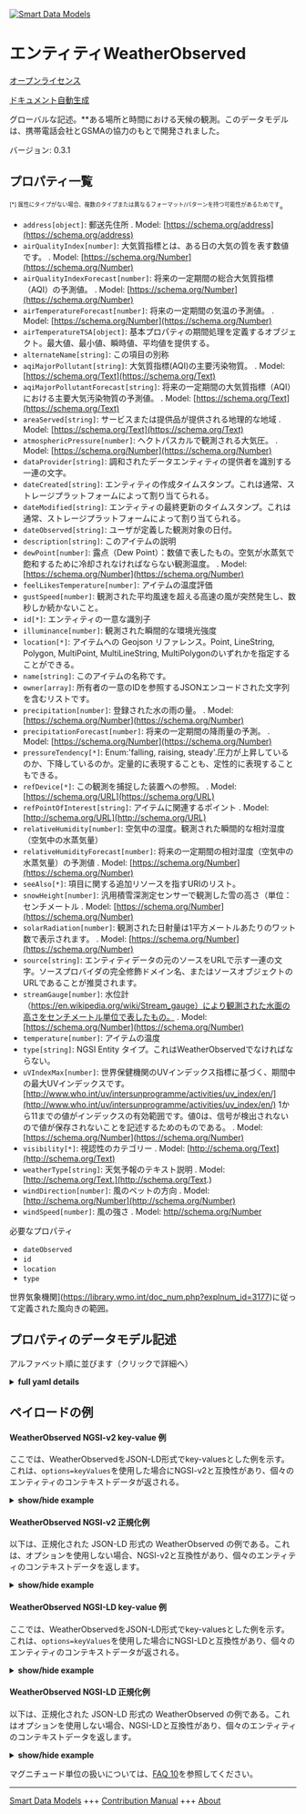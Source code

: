 <!-- 10-Header -->  
[![Smart Data Models](https://smartdatamodels.org/wp-content/uploads/2022/01/SmartDataModels_logo.png "Logo")](https://smartdatamodels.org)  
エンティティWeatherObserved  
=====================<!-- /10-Header -->  
<!-- 15-License -->  
[オープンライセンス](https://github.com/smart-data-models//dataModel.Weather/blob/master/WeatherObserved/LICENSE.md)  
[ドキュメント自動生成](https://docs.google.com/presentation/d/e/2PACX-1vTs-Ng5dIAwkg91oTTUdt8ua7woBXhPnwavZ0FxgR8BsAI_Ek3C5q97Nd94HS8KhP-r_quD4H0fgyt3/pub?start=false&loop=false&delayms=3000#slide=id.gb715ace035_0_60)  
<!-- /15-License -->  
<!-- 20-Description -->  
グローバルな記述。**ある場所と時間における天候の観測。このデータモデルは、携帯電話会社とGSMAの協力のもとで開発されました。  
バージョン: 0.3.1  
<!-- /20-Description -->  
<!-- 30-PropertiesList -->  

## プロパティ一覧  

<sup><sub>[*] 属性にタイプがない場合、複数のタイプまたは異なるフォーマット/パターンを持つ可能性があるためです</sub></sup>。  
- `address[object]`: 郵送先住所  . Model: [https://schema.org/address](https://schema.org/address)- `airQualityIndex[number]`: 大気質指標とは、ある日の大気の質を表す数値です。  . Model: [https://schema.org/Number](https://schema.org/Number)- `airQualityIndexForecast[number]`: 将来の一定期間の総合大気質指標（AQI）の予測値。  . Model: [https://schema.org/Number](https://schema.org/Number)- `airTemperatureForecast[number]`: 将来の一定期間の気温の予測値。  . Model: [https://schema.org/Number](https://schema.org/Number)- `airTemperatureTSA[object]`: 基本プロパティの期間処理を定義するオブジェクト。最大値、最小値、瞬時値、平均値を提供する。  - `alternateName[string]`: この項目の別称  - `aqiMajorPollutant[string]`: 大気質指標(AQI)の主要汚染物質。  . Model: [https://schema.org/Text](https://schema.org/Text)- `aqiMajorPollutantForecast[string]`: 将来の一定期間の大気質指標（AQI）における主要大気汚染物質の予測値。  . Model: [https://schema.org/Text](https://schema.org/Text)- `areaServed[string]`: サービスまたは提供品が提供される地理的な地域  . Model: [https://schema.org/Text](https://schema.org/Text)- `atmosphericPressure[number]`: ヘクトパスカルで観測される大気圧。  . Model: [https://schema.org/Number](https://schema.org/Number)- `dataProvider[string]`: 調和されたデータエンティティの提供者を識別する一連の文字。  - `dateCreated[string]`: エンティティの作成タイムスタンプ。これは通常、ストレージプラットフォームによって割り当てられる。  - `dateModified[string]`: エンティティの最終更新のタイムスタンプ。これは通常、ストレージプラットフォームによって割り当てられる。  - `dateObserved[string]`: ユーザが定義した観測対象の日付。  - `description[string]`: このアイテムの説明  - `dewPoint[number]`: 露点（Dew Point）：数値で表したもの。空気が水蒸気で飽和するために冷却されなければならない観測温度。  . Model: [https://schema.org/Number](https://schema.org/Number)- `feelLikesTemperature[number]`: アイテムの温度評価  - `gustSpeed[number]`: 観測された平均風速を超える高速の風が突然発生し、数秒しか続かないこと。  - `id[*]`: エンティティの一意な識別子  - `illuminance[number]`: 観測された瞬間的な環境光強度  - `location[*]`: アイテムへの Geojson リファレンス。Point, LineString, Polygon, MultiPoint, MultiLineString, MultiPolygonのいずれかを指定することができる。  - `name[string]`: このアイテムの名称です。  - `owner[array]`: 所有者の一意のIDを参照するJSONエンコードされた文字列を含むリストです。  - `precipitation[number]`: 登録された水の雨の量。  . Model: [https://schema.org/Number](https://schema.org/Number)- `precipitationForecast[number]`: 将来の一定期間の降雨量の予測。  . Model: [https://schema.org/Number](https://schema.org/Number)- `pressureTendency[*]`: Enum:'falling, raising, steady'.圧力が上昇しているのか、下降しているのか。定量的に表現することも、定性的に表現することもできる。  - `refDevice[*]`: この観測を捕捉した装置への参照。  . Model: [https://schema.org/URL](https://schema.org/URL)- `refPointOfInterest[string]`: アイテムに関連するポイント  . Model: [http://schema.org/URL](http://schema.org/URL)- `relativeHumidity[number]`: 空気中の湿度。観測された瞬間的な相対湿度（空気中の水蒸気量）  - `relativeHumidityForecast[number]`: 将来の一定期間の相対湿度（空気中の水蒸気量）の予測値  . Model: [https://schema.org/Number](https://schema.org/Number)- `seeAlso[*]`: 項目に関する追加リソースを指すURIのリスト。  - `snowHeight[number]`: 汎用積雪深測定センサーで観測した雪の高さ（単位：センチメートル  . Model: [https://schema.org/Number](https://schema.org/Number)- `solarRadiation[number]`: 観測された日射量は1平方メートルあたりのワット数で表示されます。  . Model: [https://schema.org/Number](https://schema.org/Number)- `source[string]`: エンティティデータの元のソースをURLで示す一連の文字。ソースプロバイダの完全修飾ドメイン名、またはソースオブジェクトのURLであることが推奨されます。  - `streamGauge[number]`: 水位計（https://en.wikipedia.org/wiki/Stream_gauge）により観測された水面の高さをセンチメートル単位で表したもの。  . Model: [https://schema.org/Number](https://schema.org/Number)- `temperature[number]`: アイテムの温度  - `type[string]`: NGSI Entity タイプ。これはWeatherObservedでなければならない。  - `uVIndexMax[number]`: 世界保健機関のUVインデックス指標に基づく、期間中の最大UVインデックスです。[http://www.who.int/uv/intersunprogramme/activities/uv_index/en/](http://www.who.int/uv/intersunprogramme/activities/uv_index/en/) 1から11までの値がインデックスの有効範囲です。値0は、信号が検出されないので値が保存されないことを記述するためのものである。  . Model: [https://schema.org/Number](https://schema.org/Number)- `visibility[*]`: 視認性のカテゴリー  . Model: [http://schema.org/Text](http://schema.org/Text)- `weatherType[string]`: 天気予報のテキスト説明  . Model: [http://schema.org/Text.](http://schema.org/Text.)- `windDirection[number]`: 風のベットの方向  . Model: [http://schema.org/Number](http://schema.org/Number)- `windSpeed[number]`: 風の強さ  . Model: [http//schema.org/Number](http//schema.org/Number)<!-- /30-PropertiesList -->  
<!-- 35-RequiredProperties -->  
必要なプロパティ  
- `dateObserved`  - `id`  - `location`  - `type`  <!-- /35-RequiredProperties -->  
<!-- 40-RequiredProperties -->  
世界気象機関](https://library.wmo.int/doc_num.php?explnum_id=3177)に従って定義された風向きの範囲。  
<!-- /40-RequiredProperties -->  
<!-- 50-DataModelHeader -->  
## プロパティのデータモデル記述  
アルファベット順に並びます（クリックで詳細へ）  
<!-- /50-DataModelHeader -->  
<!-- 60-ModelYaml -->  
<details><summary><strong>full yaml details</strong></summary>    
```yaml  
WeatherObserved:    
  description: 'An observation of weather conditions at a certain place and time. This data model has been developed in cooperation with mobile operators and the GSMA.'    
  properties:    
    address:    
      description: 'The mailing address'    
      properties:    
        addressCountry:    
          description: 'Property. The country. For example, Spain. Model:''https://schema.org/addressCountry'''    
          type: string    
        addressLocality:    
          description: 'Property. The locality in which the street address is, and which is in the region. Model:''https://schema.org/addressLocality'''    
          type: string    
        addressRegion:    
          description: 'Property. The region in which the locality is, and which is in the country. Model:''https://schema.org/addressRegion'''    
          type: string    
        postOfficeBoxNumber:    
          description: 'Property. The post office box number for PO box addresses. For example, 03578. Model:''https://schema.org/postOfficeBoxNumber'''    
          type: string    
        postalCode:    
          description: 'Property. The postal code. For example, 24004. Model:''https://schema.org/https://schema.org/postalCode'''    
          type: string    
        streetAddress:    
          description: 'Property. The street address. Model:''https://schema.org/streetAddress'''    
          type: string    
      type: object    
      x-ngsi:    
        model: https://schema.org/address    
        type: Property    
    airQualityIndex:    
      description: 'Air quality index is a number used to report the quality of the air on any given day.'    
      type: number    
      x-ngsi:    
        model: https://schema.org/Number    
        type: Property    
    airQualityIndexForecast:    
      description: 'Forecasted overall Air Quality Index (AQI) over a certain duration in future.'    
      type: number    
      x-ngsi:    
        model: https://schema.org/Number    
        type: Property    
    airTemperatureForecast:    
      description: 'Forecasted value of air temperature over a certain duration in future.'    
      type: number    
      x-ngsi:    
        model: https://schema.org/Number    
        type: Property    
    airTemperatureTSA:    
      description: 'Object defining the temporal processing of a basic property during a period. It provides Maximum, minimum, instant value and average'    
      properties:    
        averageValue:    
          type: number    
        instValue:    
          type: number    
        maxOverTime:    
          type: number    
        minOverTime:    
          type: number    
      type: object    
      x-ngsi:    
        type: Property    
    alternateName:    
      description: 'An alternative name for this item'    
      type: string    
      x-ngsi:    
        type: Property    
    aqiMajorPollutant:    
      description: 'Major pollutant in the Air Quality Index (AQI).'    
      type: string    
      x-ngsi:    
        model: https://schema.org/Text    
        type: Property    
    aqiMajorPollutantForecast:    
      description: 'Forecasted major air pollutant in the Air Quality Index (AQI) over a certain duration in future.'    
      type: string    
      x-ngsi:    
        model: https://schema.org/Text    
        type: Property    
    areaServed:    
      description: 'The geographic area where a service or offered item is provided'    
      type: string    
      x-ngsi:    
        model: https://schema.org/Text    
        type: Property    
    atmosphericPressure:    
      description: 'The atmospheric pressure observed measured in Hecto Pascals'    
      minimum: 0    
      type: number    
      x-ngsi:    
        model: https://schema.org/Number    
        type: Property    
        units: 'Hecto pascals'    
    dataProvider:    
      description: 'A sequence of characters identifying the provider of the harmonised data entity.'    
      type: string    
      x-ngsi:    
        type: Property    
    dateCreated:    
      description: 'Entity creation timestamp. This will usually be allocated by the storage platform.'    
      format: date-time    
      type: string    
      x-ngsi:    
        type: Property    
    dateModified:    
      description: 'Timestamp of the last modification of the entity. This will usually be allocated by the storage platform.'    
      format: date-time    
      type: string    
      x-ngsi:    
        type: Property    
    dateObserved:    
      description: 'Date of the observed entity defined by the user.'    
      format: date-time    
      type: string    
      x-ngsi:    
        type: Property    
    description:    
      description: 'A description of this item'    
      type: string    
      x-ngsi:    
        type: Property    
    dewPoint:    
      description: 'The dew point encoded as a number. Observed temperature to which air must be cooled to become saturated with water vapor'    
      type: number    
      x-ngsi:    
        model: https://schema.org/Number    
        type: Property    
        units: 'Celsius degrees'    
    feelLikesTemperature:    
      description: 'Temperature appreciation of the item'    
      type: number    
      x-ngsi:    
        type: Property    
    gustSpeed:    
      description: 'A sudden burst of high-speed wind over the observed average wind speed lasting only for a few seconds.'    
      type: number    
      x-ngsi:    
        type: Property    
    id:    
      anyOf: &weatherobserved_-_properties_-_owner_-_items_-_anyof    
        - description: 'Property. Identifier format of any NGSI entity'    
          maxLength: 256    
          minLength: 1    
          pattern: ^[\w\-\.\{\}\$\+\*\[\]`|~^@!,:\\]+$    
          type: string    
        - description: 'Property. Identifier format of any NGSI entity'    
          format: uri    
          type: string    
      description: 'Unique identifier of the entity'    
      x-ngsi:    
        type: Property    
    illuminance:    
      description: 'Observed instantaneous ambient light intensity'    
      type: number    
      x-ngsi:    
        type: Property    
        units: Lux    
    location:    
      description: 'Geojson reference to the item. It can be Point, LineString, Polygon, MultiPoint, MultiLineString or MultiPolygon'    
      oneOf:    
        - description: 'GeoProperty. Geojson reference to the item. Point'    
          properties:    
            bbox:    
              items:    
                type: number    
              minItems: 4    
              type: array    
            coordinates:    
              items:    
                type: number    
              minItems: 2    
              type: array    
            type:    
              enum:    
                - Point    
              type: string    
          required:    
            - type    
            - coordinates    
          title: 'GeoJSON Point'    
          type: object    
        - description: 'GeoProperty. Geojson reference to the item. LineString'    
          properties:    
            bbox:    
              items:    
                type: number    
              minItems: 4    
              type: array    
            coordinates:    
              items:    
                items:    
                  type: number    
                minItems: 2    
                type: array    
              minItems: 2    
              type: array    
            type:    
              enum:    
                - LineString    
              type: string    
          required:    
            - type    
            - coordinates    
          title: 'GeoJSON LineString'    
          type: object    
        - description: 'GeoProperty. Geojson reference to the item. Polygon'    
          properties:    
            bbox:    
              items:    
                type: number    
              minItems: 4    
              type: array    
            coordinates:    
              items:    
                items:    
                  items:    
                    type: number    
                  minItems: 2    
                  type: array    
                minItems: 4    
                type: array    
              type: array    
            type:    
              enum:    
                - Polygon    
              type: string    
          required:    
            - type    
            - coordinates    
          title: 'GeoJSON Polygon'    
          type: object    
        - description: 'GeoProperty. Geojson reference to the item. MultiPoint'    
          properties:    
            bbox:    
              items:    
                type: number    
              minItems: 4    
              type: array    
            coordinates:    
              items:    
                items:    
                  type: number    
                minItems: 2    
                type: array    
              type: array    
            type:    
              enum:    
                - MultiPoint    
              type: string    
          required:    
            - type    
            - coordinates    
          title: 'GeoJSON MultiPoint'    
          type: object    
        - description: 'GeoProperty. Geojson reference to the item. MultiLineString'    
          properties:    
            bbox:    
              items:    
                type: number    
              minItems: 4    
              type: array    
            coordinates:    
              items:    
                items:    
                  items:    
                    type: number    
                  minItems: 2    
                  type: array    
                minItems: 2    
                type: array    
              type: array    
            type:    
              enum:    
                - MultiLineString    
              type: string    
          required:    
            - type    
            - coordinates    
          title: 'GeoJSON MultiLineString'    
          type: object    
        - description: 'GeoProperty. Geojson reference to the item. MultiLineString'    
          properties:    
            bbox:    
              items:    
                type: number    
              minItems: 4    
              type: array    
            coordinates:    
              items:    
                items:    
                  items:    
                    items:    
                      type: number    
                    minItems: 2    
                    type: array    
                  minItems: 4    
                  type: array    
                type: array    
              type: array    
            type:    
              enum:    
                - MultiPolygon    
              type: string    
          required:    
            - type    
            - coordinates    
          title: 'GeoJSON MultiPolygon'    
          type: object    
      x-ngsi:    
        type: GeoProperty    
    name:    
      description: 'The name of this item.'    
      type: string    
      x-ngsi:    
        type: Property    
    owner:    
      description: 'A List containing a JSON encoded sequence of characters referencing the unique Ids of the owner(s)'    
      items:    
        anyOf: *weatherobserved_-_properties_-_owner_-_items_-_anyof    
        description: 'Property. Unique identifier of the entity'    
      type: array    
      x-ngsi:    
        type: Property    
    precipitation:    
      description: 'Amount of water rain registered. '    
      minimum: 0    
      type: number    
      x-ngsi:    
        model: https://schema.org/Number    
        type: Property    
        units: 'Liters per square meter'    
    precipitationForecast:    
      description: 'Forecasted rainfall over a certain duration in future.'    
      type: number    
      x-ngsi:    
        model: https://schema.org/Number    
        type: Property    
    pressureTendency:    
      description: 'Enum:''falling, raising, steady''. Is the pressure rising or falling? It can be expressed in quantitative terms or qualitative terms.'    
      oneOf:    
        - enum:    
            - falling    
            - raising    
            - steady    
          type: string    
        - type: number    
      x-ngsi:    
        type: Property    
    refDevice:    
      anyOf:    
        - description: 'Property. Identifier format of any NGSI entity'    
          maxLength: 256    
          minLength: 1    
          pattern: ^[\w\-\.\{\}\$\+\*\[\]`|~^@!,:\\]+$    
          type: string    
        - description: 'Property. Identifier format of any NGSI entity'    
          format: uri    
          type: string    
      description: 'A reference to the device(s) which captured this observation.'    
      x-ngsi:    
        model: https://schema.org/URL    
        type: Relationship    
    refPointOfInterest:    
      description: 'Point of interest related to the item'    
      type: string    
      x-ngsi:    
        model: http://schema.org/URL    
        type: Relationship    
    relativeHumidity:    
      description: 'Humidity in the Air. Observed instantaneous relative humidity (water vapour in air)'    
      maximum: 1    
      minimum: 0    
      type: number    
      x-ngsi:    
        type: Property    
    relativeHumidityForecast:    
      description: 'Forecasted relative humidity (water vapour in air) over a certain duration in future'    
      type: number    
      x-ngsi:    
        model: https://schema.org/Number    
        type: Property    
    seeAlso:    
      description: 'list of uri pointing to additional resources about the item'    
      oneOf:    
        - items:    
            format: uri    
            type: string    
          minItems: 1    
          type: array    
        - format: uri    
          type: string    
      x-ngsi:    
        type: Property    
    snowHeight:    
      description: 'The snow height observed by generic snow depth measurement sensors, expressed in centimeters'    
      minimum: 0    
      type: number    
      x-ngsi:    
        model: https://schema.org/Number    
        type: Property    
        units: centimeters    
    solarRadiation:    
      description: 'The solar radiation observed measured in Watts per square'    
      minimum: 0    
      type: number    
      x-ngsi:    
        model: https://schema.org/Number    
        type: Property    
        units: w/m2    
    source:    
      description: 'A sequence of characters giving the original source of the entity data as a URL. Recommended to be the fully qualified domain name of the source provider, or the URL to the source object.'    
      type: string    
      x-ngsi:    
        type: Property    
    streamGauge:    
      description: 'The water level surface elevation observed by Hydrometric measurement sensors, namely a [Stream Gauge](https://en.wikipedia.org/wiki/Stream_gauge) expressed in centimeters'    
      minimum: 0    
      type: number    
      x-ngsi:    
        model: https://schema.org/Number    
        type: Property    
        units: centimeters    
    temperature:    
      description: 'Temperature of the item'    
      type: number    
      x-ngsi:    
        type: Property    
    type:    
      description: 'NGSI Entity type. It has to be WeatherObserved'    
      enum:    
        - WeatherObserved    
      type: string    
      x-ngsi:    
        type: Property    
    uVIndexMax:    
      description: 'The maximum UV index for the period, based on the World Health Organization''s UV Index measure. [http://www.who.int/uv/intersunprogramme/activities/uv_index/en/](http://www.who.int/uv/intersunprogramme/activities/uv_index/en/) the values between 1 and 11 are the valid range for the index. The value 0 is for describing that no signal is detected so no value is stored.'    
      minimum: 0    
      type: number    
      x-ngsi:    
        model: https://schema.org/Number    
        type: Property    
    visibility:    
      anyOf:    
        - enum:    
            - veryPoor    
            - poor    
            - moderate    
            - good    
            - veryGood    
            - excellent    
          type: string    
        - minimum: 0    
          type: number    
      description: 'Categories of visibility'    
      x-ngsi:    
        model: http://schema.org/Text    
        type: Property    
    weatherType:    
      description: 'Text description of the weather'    
      type: string    
      x-ngsi:    
        model: http://schema.org/Text.    
        type: Property    
    windDirection:    
      description: 'Direction of the wind bet'    
      maximum: 360    
      minimum: 0    
      type: number    
      x-ngsi:    
        model: http://schema.org/Number    
        type: Property    
    windSpeed:    
      description: 'Intensity of the wind'    
      minimum: 0    
      type: number    
      x-ngsi:    
        model: http//schema.org/Number    
        type: Property    
  required:    
    - id    
    - type    
    - dateObserved    
    - location    
  type: object    
  x-derived-from: ""    
  x-disclaimer: 'Redistribution and use in source and binary forms, with or without modification, are permitted  provided that the license conditions are met. Copyleft (c) 2021 Contributors to Smart Data Models Program'    
  x-license-url: https://github.com/smart-data-models/dataModel.Weather/blob/master/WeatherObserved/LICENSE.md    
  x-model-schema: https://smart-data-models.github.io/dataModel.Weather/WeatherObserved/schema.json    
  x-model-tags: IUDX    
  x-version: 0.3.1    
```  
</details>    
<!-- /60-ModelYaml -->  
<!-- 70-MiddleNotes -->  
<!-- /70-MiddleNotes -->  
<!-- 80-Examples -->  
## ペイロードの例  
#### WeatherObserved NGSI-v2 key-value 例  
ここでは、WeatherObservedをJSON-LD形式でkey-valuesとした例を示す。これは、`options=keyValues`を使用した場合にNGSI-v2と互換性があり、個々のエンティティのコンテキストデータが返される。  
<details><summary><strong>show/hide example</strong></summary>    
```json  
{  
  "id": "Spain-WeatherObserved-Valladolid-2016-11-30T07:00:00.00Z",  
  "type": "WeatherObserved",  
  "address": {  
    "addressLocality": "Valladolid",  
    "addressCountry": "ES"  
  },  
  "atmosphericPressure": 938.9,  
  "dataProvider": "TEF",  
  "dateObserved": "2016-11-30T07:00:00.00Z",  
  "location": {  
    "type": "Point",  
    "coordinates": [  
      -4.754444444,  
      41.640833333  
    ]  
  },  
  "precipitation": 0,  
  "pressureTendency": 0.5,  
  "relativeHumidity": 1,  
  "source": "http://www.aemet.es",  
  "stationCode": "2422",  
  "stationName": "Valladolid",  
  "temperature": 3.3,  
  "windDirection": 135,  
  "windSpeed": 2,  
  "illuminance": 1000,  
  "refDevice": "device-0A3478",  
  "streamGauge": 50,  
  "snowHeight": 20,  
  "uvIndexMax": 1.0  
}  
```  
</details>  
#### WeatherObserved NGSI-v2 正規化例  
以下は、正規化された JSON-LD 形式の WeatherObserved の例である。これは、オプションを使用しない場合、NGSI-v2と互換性があり、個々のエンティティのコンテキストデータを返します。  
<details><summary><strong>show/hide example</strong></summary>    
```json  
{  
  "id": "Valladolid.2016-11-30T07-00-00.00Z",  
  "type": "WeatherObserved",  
  "dateObserved": {  
    "type": "DateTime",  
    "value": "2016-11-30T07:00:00.00Z"  
  },  
  "illuminance": {  
    "type": "Number",  
    "value": 1000  
  },  
  "temperature": {  
    "type": "Number",  
    "value": 3.3  
  },  
  "precipitation": {  
    "type": "Number",  
    "value": 0  
  },  
  "atmosphericPressure": {  
    "type": "Number",  
    "value": 938.9  
  },  
  "pressureTendency": {  
    "type": "Number",  
    "value": 0.5  
  },  
  "refDevice": {  
    "type": "Relationship",  
    "value": "device-0A3478"  
  },  
  "source": {  
    "type": "Text",  
    "value": "http://www.aemet.es"  
  },  
  "windSpeed": {  
    "type": "Number",  
    "value": 2  
  },  
  "location": {  
    "type": "geo:json",  
    "value": {  
      "type": "Point",  
      "coordinates": [  
        -4.754444444,  
        41.640833333  
      ]  
    }  
  },  
  "stationName": {  
    "type": "Text",  
    "value": "Valladolid"  
  },  
  "address": {  
    "type": "PostalAddress",  
    "value": {  
      "addressLocality": "Valladolid",  
      "addressCountry": "ES"  
    }  
  },  
  "stationCode": {  
    "type": "Text",  
    "value": "2422"  
  },  
  "dataProvider": {  
    "type": "Text",  
    "value": "TEF"  
  },  
  "windDirection": {  
    "type": "Number",  
    "value": 135  
  },  
  "relativeHumidity": {  
    "type": "Number",  
    "value": 1  
  },  
  "streamGauge": {  
    "type": "Number",  
    "value": 50  
  },  
  "snowHeight": {  
    "type": "Number",  
    "value": 20  
  },  
  "uvIndexMax": {  
    "type": "Number",  
    "value": 1.0  
  }  
}  
```  
</details>  
#### WeatherObserved NGSI-LD key-value 例  
ここでは、WeatherObservedをJSON-LD形式でkey-valuesとした例を示す。これは、`options=keyValues`を使用した場合にNGSI-LDと互換性があり、個々のエンティティのコンテキストデータが返される。  
<details><summary><strong>show/hide example</strong></summary>    
```json  
{  
    "id": "urn:ngsi-ld:WeatherObserved:Spain-WeatherObserved-Valladolid-2016-11-30T07:00:00.00Z",  
    "type": "WeatherObserved",  
    "address": {  
        "addressLocality": "Valladolid",  
        "addressCountry": "ES"  
    },  
    "atmosphericPressure": 938.9,  
    "dataProvider": "TEF",  
    "dateObserved": "2016-11-30T07:00:00.00Z",  
    "illuminance": 1000,  
    "location": {  
        "type": "Point",  
        "coordinates": [  
            -4.754444444,  
            41.640833333  
        ]  
    },  
    "precipitation": 0,  
    "pressureTendency": 0.5,  
    "refDevice": "urn:ngsi-ld:Device:device-0A3478",  
    "relativeHumidity": 1,  
    "snowHeight": 20,  
    "source": "http://www.aemet.es",  
    "stationCode": "2422",  
    "stationName": "Valladolid",  
    "streamGauge": 50,  
    "temperature": 3.3,  
    "uvIndexMax": 1.0,  
    "windDirection": 135,  
    "windSpeed": 2,  
    "@context": [  
        "iudx:EnvWeather",  
        "https://smart-data-models.github.io/dataModel.Weather/context.jsonld",  
        "https://raw.githubusercontent.com/smart-data-models/dataModel.Weather/master/context.jsonld"  
    ]  
}  
```  
</details>  
#### WeatherObserved NGSI-LD 正規化例  
以下は、正規化された JSON-LD 形式の WeatherObserved の例である。これはオプションを使用しない場合、NGSI-LDと互換性があり、個々のエンティティのコンテキストデータを返します。  
<details><summary><strong>show/hide example</strong></summary>    
```json  
{  
    "id": "urn:ngsi-ld:WeatherObserved:Spain-WeatherObserved-Valladolid-2016-11-30T07:00:00.00Z",  
    "type": "WeatherObserved",  
    "address": {  
        "type": "Property",  
        "value": {  
            "addressLocality": "Valladolid",  
            "addressCountry": "ES",  
            "type": "PostalAddress"  
        }  
    },  
    "atmosphericPressure": {  
        "type": "Property",  
        "value": 938.9  
    },  
    "dataProvider": {  
        "type": "Property",  
        "value": "TEF"  
    },  
    "dateObserved": {  
        "type": "Property",  
        "value": {  
            "@type": "DateTime",  
            "@value": "2016-11-30T07:00:00.00Z"  
        }  
    },  
    "illuminance": {  
        "type": "Property",  
        "value": 1000  
    },  
    "location": {  
        "type": "GeoProperty",  
        "value": {  
            "type": "Point",  
            "coordinates": [  
                -4.754444444,  
                41.640833333  
            ]  
        }  
    },  
    "precipitation": {  
        "type": "Property",  
        "value": 0  
    },  
    "pressureTendency": {  
        "type": "Property",  
        "value": 0.5  
    },  
    "refDevice": {  
        "type": "Relationship",  
        "object": "urn:ngsi-ld:Device:device-0A3478"  
    },  
    "relativeHumidity": {  
        "type": "Property",  
        "value": 1  
    },  
    "snowHeight": {  
        "type": "Property",  
        "value": 20  
    },  
    "source": {  
        "type": "Property",  
        "value": "http://www.aemet.es"  
    },  
    "stationCode": {  
        "type": "Property",  
        "value": "2422"  
    },  
    "stationName": {  
        "type": "Property",  
        "value": "Valladolid"  
    },  
    "streamGauge": {  
        "type": "Property",  
        "value": 50  
    },  
    "temperature": {  
        "type": "Property",  
        "value": 3.3  
    },  
    "uvIndexMax": {  
        "type": "Property",  
        "value": 1.0  
    },  
    "windDirection": {  
        "type": "Property",  
        "value": 135  
    },  
    "windSpeed": {  
        "type": "Property",  
        "value": 2  
    },  
    "@context": [  
        "https://smart-data-models.github.io/dataModel.Weather/context.jsonld",  
        "https://raw.githubusercontent.com/smart-data-models/dataModel.Weather/master/context.jsonld"  
    ]  
}  
```  
</details><!-- /80-Examples -->  
<!-- 90-FooterNotes -->  
<!-- /90-FooterNotes -->  
<!-- 95-Units -->  
マグニチュード単位の扱いについては、[FAQ 10](https://smartdatamodels.org/index.php/faqs/)を参照してください。  
<!-- /95-Units -->  
<!-- 97-LastFooter -->  
---  
[Smart Data Models](https://smartdatamodels.org) +++ [Contribution Manual](https://bit.ly/contribution_manual) +++ [About](https://bit.ly/Introduction_SDM)<!-- /97-LastFooter -->  
